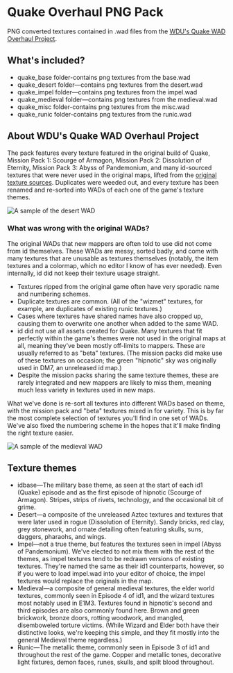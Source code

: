 # Quake Overhaul PNG Pack

PNG converted textures contained in .wad files from the [WDU's Quake WAD Overhaul Project](https://valvedev.info/tools/quake-wad-overhaul-project/).

## What's included?

- quake_base folder-contains png textures from the base.wad
- quake_desert folder—contains png textures from the desert.wad
- quake_impel folder—contains png textures from the impel.wad
- quake_medieval folder—contains png textures from the medieval.wad
- quake_misc folder-contains png textures from the misc.wad
- quake_runic folder-contains png textures from the runic.wad

## About WDU's Quake WAD Overhaul Project

The pack features every texture featured in the original build of Quake, Mission Pack 1: Scourge of Armagon, Mission Pack 2: Dissolution of Eternity, Mission Pack 3: Abyss of Pandemonium, and many id-sourced textures that were never used in the original maps, lifted from the [original texture sources](https://valvedev.info/tools/quake-wad-overhaul-project/city5_source.png). Duplicates were weeded out, and every texture has been renamed and re-sorted into WADs of each one of the game's texture themes.

![A sample of the desert WAD](https://github.com/user-attachments/assets/ce1b2e57-408a-47d9-8306-6b4d3ad0c6e8)

### What was wrong with the original WADs?

The original WADs that new mappers are often told to use did not come from id themselves. These WADs are messy, sorted badly, and come with many textures that are unusable as textures themselves (notably, the item textures and a colormap, which no editor I know of has ever needed). Even internally, id did not keep their texture usage straight.

- Textures ripped from the original game often have very sporadic name and numbering schemes.
- Duplicate textures are common. (All of the "wizmet" textures, for example, are duplicates of existing runic textures.)
- Cases where textures have shared names have also cropped up, causing them to overwrite one another when added to the same WAD.
- id did not use all assets created for Quake. Many textures that fit perfectly within the game's themes were not used in the original maps at all, meaning they've been mostly off-limits to mappers. These are usually referred to as "beta" textures. (The mission packs did make use of these textures on occasion; the green "hipnotic" sky was originally used in DM7, an unreleased id map.)
- Despite the mission packs sharing the same texture themes, these are rarely integrated and new mappers are likely to miss them, meaning much less variety in textures used in new maps.

What we've done is re-sort all textures into different WADs based on theme, with the mission pack and "beta" textures mixed in for variety. This is by far the most complete selection of textures you'll find in one set of WADs. We've also fixed the numbering scheme in the hopes that it'll make finding the right texture easier.

![A sample of the medieval WAD](https://github.com/user-attachments/assets/c2239c91-15b6-4e2e-a779-d433003f75b3)

## Texture themes
- idbase—The military base theme, as seen at the start of each id1 (Quake) episode and as the first episode of hipnotic (Scourge of Armagon). Stripes, strips of rivets, technology, and the occasional bit of grime.
- Desert—a composite of the unreleased Aztec textures and textures that were later used in rogue (Dissolution of Eternity). Sandy bricks, red clay, grey stonework, and ornate detailing often featuring skulls, suns, daggers, pharaohs, and wings.
- Impel—not a true theme, but features the textures seen in impel (Abyss of Pandemonium). We've elected to not mix them with the rest of the themes, as impel textures tend to be redrawn versions of existing textures. They're named the same as their id1 counterparts, however, so if you were to load impel.wad into your editor of choice, the impel textures would replace the originals in the map.
- Medieval—a composite of general medieval textures, the elder world textures, commonly seen in Episode 4 of id1, and the wizard textures most notably used in E1M3. Textures found in hipnotic's second and third episodes are also commonly found here. Brown and green brickwork, bronze doors, rotting woodwork, and mangled, disemboweled torture victims. (While Wizard and Elder both have their distinctive looks, we're keeping this simple, and they fit mostly into the general Medieval theme regardless.)
- Runic—The metallic theme, commonly seen in Episode 3 of id1 and throughout the rest of the game. Copper and metallic tones, decorative light fixtures, demon faces, runes, skulls, and spilt blood throughout.
